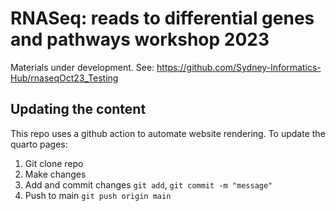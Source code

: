 # RNASeq: reads to differential genes and pathways workshop 2023 

Materials under development. See: https://github.com/Sydney-Informatics-Hub/rnaseqOct23_Testing

## Updating the content 

This repo uses a github action to automate website rendering. To update the quarto pages: 

1. Git clone repo
2. Make changes
3. Add and commit changes `git add`, `git commit -m "message"`
4. Push to main `git push origin main`

